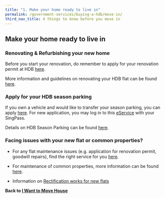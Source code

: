 ```yaml
---
title: "1. Make your home ready to live in"
permalink: /government-services/buying-a-hdb/move-in/
third_nav_title: 4 things to know before you move in
---
```


## Make your home ready to live in

### Renovating & Refurbishing your new home

Before you start your renovation, do remember to apply for your renovation permit at HDB <a href="https://hdb.gov.sg/cs/infoweb/residential/living-in-an-hdb-flat/renovation/applying-for-approval" target="_blank">here</a>. 

More information and guidelines on renovating your HDB flat can be found <a href="https://www.hdb.gov.sg/cs/infoweb/residential/living-in-an-hdb-flat/renovation/guidelines" target="_blank">here</a>.


### Apply for your HDB season parking 
If you own a vehicle and would like to transfer your season parking, you can apply <a href="https://services2.hdb.gov.sg/webapp/BN22PPORTALWeb/eTransfer/BN22TransferNavigation.jsp" target="_blank">here</a>. For new application, you may log in to this <a href="https://services2.hdb.gov.sg/webapp/BN22PPORTALWeb/eApplication/BN22PApplicationTerms.jsp" target="_blank">eService</a> with your SingPass. 

Details on HDB Season Parking can be found <a href="https://www.hdb.gov.sg/cs/infoweb/car-parks/season-parking/season-parking/application-procedure" target="_blank">here</a>.


### Facing issues with your new flat or common properties? 

-	For any flat maintenance issues (e.g. application for renovation permit, goodwill repairs), find the right service for you <a href="https://www.hdb.gov.sg/cs/infoweb/residential/living-in-an-hdb-flat/home-maintenance/professional-help-and-contractors/minor-repairs" target="_blank">here</a>.

-	For maintenance of common properties, more information can be found <a href="https://www.hdb.gov.sg/cs/infoweb/residential/living-in-an-hdb-flat/home-maintenance" target="_blank">here</a>.

- Information on <a href="https://www.hdb.gov.sg/cs/infoweb/residential/living-in-an-hdb-flat/moving-in/rectification-work-for-new-flats" target="_blank">Rectification works for new flats</a>


**Back to [I Want to Move House](/government-services/move-house/overview/)**

